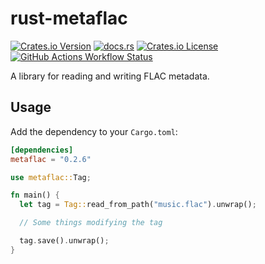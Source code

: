 # rust-metaflac

[![Crates.io Version](https://img.shields.io/crates/v/metaflac)](https://crates.io/crates/metaflac)
[![docs.rs](https://img.shields.io/docsrs/metaflac)](https://docs.rs/metaflac)
[![Crates.io License](https://img.shields.io/crates/l/metaflac)](./LICENSE)
[![GitHub Actions Workflow Status](https://img.shields.io/github/actions/workflow/status/jameshurst/rust-metaflac/ci.yaml)](https://github.com/jameshurst/rust-metaflac/actions/workflows/ci.yaml)

A library for reading and writing FLAC metadata.

## Usage

Add the dependency to your `Cargo.toml`:

```toml
[dependencies]
metaflac = "0.2.6"
```

```rust
use metaflac::Tag;

fn main() {
  let tag = Tag::read_from_path("music.flac").unwrap();

  // Some things modifying the tag

  tag.save().unwrap();
}
```
